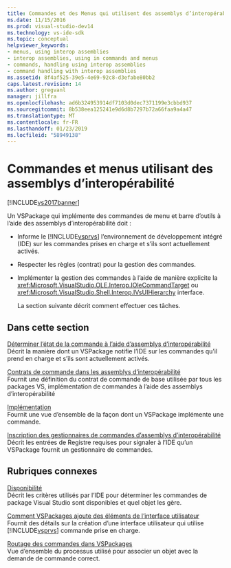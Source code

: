 ```yaml
---
title: Commandes et des Menus qui utilisent des assemblys d’interopérabilité | Microsoft Docs
ms.date: 11/15/2016
ms.prod: visual-studio-dev14
ms.technology: vs-ide-sdk
ms.topic: conceptual
helpviewer_keywords:
- menus, using interop assemblies
- interop assemblies, using in commands and menus
- commands, handling using interop assemblies
- command handling with interop assemblies
ms.assetid: 8f4af525-39e5-4e69-92c8-d3efabe80bb2
caps.latest.revision: 14
ms.author: gregvanl
manager: jillfra
ms.openlocfilehash: ad6b324953914df7103d0dec7371199e3cbbd937
ms.sourcegitcommit: 8b538eea125241e9d6d8b7297b72a66faa9a4a47
ms.translationtype: MT
ms.contentlocale: fr-FR
ms.lasthandoff: 01/23/2019
ms.locfileid: "58949138"
---
```

# <a name="commands-and-menus-that-use-interop-assemblies"></a>Commandes et menus utilisant des assemblys d’interopérabilité
[!INCLUDE[vs2017banner](../../includes/vs2017banner.md)]

Un VSPackage qui implémente des commandes de menu et barre d’outils à l’aide des assemblys d’interopérabilité doit :  
  
- Informe le [!INCLUDE[vsprvs](../../includes/vsprvs-md.md)] l’environnement de développement intégré (IDE) sur les commandes prises en charge et s’ils sont actuellement activés.  
  
- Respecter les règles (contrat) pour la gestion des commandes.  
  
- Implémenter la gestion des commandes à l’aide de manière explicite la <xref:Microsoft.VisualStudio.OLE.Interop.IOleCommandTarget> ou <xref:Microsoft.VisualStudio.Shell.Interop.IVsUIHierarchy> interface.  
  
  La section suivante décrit comment effectuer ces tâches.  
  
## <a name="in-this-section"></a>Dans cette section  
 [Déterminer l’état de la commande à l’aide d’assemblys d’interopérabilité](../../extensibility/internals/determining-command-status-by-using-interop-assemblies.md)  
 Décrit la manière dont un VSPackage notifie l’IDE sur les commandes qu’il prend en charge et s’ils sont actuellement activés.  
  
 [Contrats de commande dans les assemblys d’interopérabilité](../../extensibility/internals/command-contracts-in-interop-assemblies.md)  
 Fournit une définition du contrat de commande de base utilisée par tous les packages VS, implémentation de commandes à l’aide des assemblys d’interopérabilité  
  
 [Implémentation](../../extensibility/internals/command-implementation.md)  
 Fournit une vue d’ensemble de la façon dont un VSPackage implémente une commande.  
  
 [Inscription des gestionnaires de commandes d’assemblys d’interopérabilité](../../extensibility/internals/registering-interop-assembly-command-handlers.md)  
 Décrit les entrées de Registre requises pour signaler à l’IDE qu’un VSPackage fournit un gestionnaire de commandes.  
  
## <a name="related-sections"></a>Rubriques connexes  
 [Disponibilité](../../extensibility/internals/command-availability.md)  
 Décrit les critères utilisés par l’IDE pour déterminer les commandes de package Visual Studio sont disponibles et quel objet les gère.  
  
 [Comment VSPackages ajoute des éléments de l’interface utilisateur](../../extensibility/internals/how-vspackages-add-user-interface-elements.md)  
 Fournit des détails sur la création d’une interface utilisateur qui utilise [!INCLUDE[vsprvs](../../includes/vsprvs-md.md)] commande prise en charge.  
  
 [Routage des commandes dans VSPackages](../../extensibility/internals/command-routing-in-vspackages.md)  
 Vue d’ensemble du processus utilisé pour associer un objet avec la demande de commande correct.
